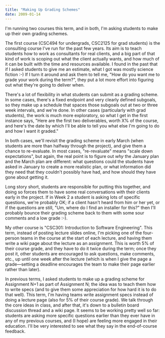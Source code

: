 ```yaml
---
title: "Making Up Grading Schemes"
date: 2009-01-14
---
```

I'm running two courses this term, and in both, I'm asking students to make up their own grading schemes.

The first course (CSC494 for undergrads, CSC2125 for grad students) is the consulting course I've run for the past few years. Its aim is to teach students how to work as consultants for real clients, and a big part of that kind of work is scoping out what the client actually wants, and how much of it can be built with the time and resources available.  I found in the past that if I asked students to give me an estimate, what I got was mostly science fiction :-)  If I turn it around and ask them to tell me, "How do you want me to grade your work during the term?", they put a lot more effort into figuring out what they're going to deliver when.

There's a lot of flexibility in what students can submit as a grading scheme.  In some cases, there's a fixed endpoint and very clearly defined subgoals, so they make up a schedule that spaces those subgoals out at two or three week intervals, and we're done.  In other cases (particularly with grad students), the work is much more exploratory, so what I get in the first instance says, "Here are the first two deliverables, worth X% of the course, and here's the date by which I'll be able to tell you what else I'm going to do and how I want it graded."

In both cases, we'll revisit the grading scheme in early March (when students are more than halfway through the project), and give them a chance to re-evaluate.  In most cases, "re-revaluate" means "scale down expectations", but again, the real point is to figure out <em>why</em> the January plan and the March plan are different: what questions could the students have asked in January to create a more realistic plan, or what information did they need that they couldn't possibly have had, and how should they have gone about getting it.

Long story short, students are responsible for putting this together, and doing so forces them to have some real conversations with their clients early in the project.  If in Week 2 a student is asking lots of specific questions, we're probably OK; if a client hasn't heard from him or her yet, or if the questions are still, "Um, where do I find an installer for this?" then I'll probably bounce their grading scheme back to them with some sour comments and a low grade :-).

My other course is "CSC301: Introduction to Software Engineering". This term, instead of posting lecture slides online, I'm picking one of the four-person teams in the course at the start of each lecture, and having them write a wiki page about the lecture as an assignment. This is worth 5% of their course grade, and they have to do it twice during the term; once they post it, other students are encouraged to ask questions, make comments, etc., up until one week after the lecture (which is when I give the page a grade—setting a deadline encourages the team to make their page earlier rather than later).

In previous terms, I asked students to make up a grading scheme for Assignment N+1 as part of Assignment N; the idea was to teach them how to write specs (and to give them some appreciation for how hard it is to do that well). This term, I'm having teams write assignment specs instead of doing a lecture page (also for 5% of their course grade). We talk through the core ideas in class, and after that, it's down to a bulletin board discussion thread and a wiki page. It seems to be working pretty well so far: students are asking more specific questions earlier than they ever have in any of my previous courses, and (I hope) are feeling more engaged in their education. I'll be very interested to see what they say in the end-of-course feedback.
